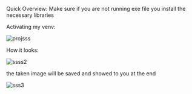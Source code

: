 Quick Overview:
Make sure if you are not running exe file you install the necessary libraries

Activating my venv:

![projsss](https://github.com/911abhishek/Screenshotapp/assets/138745734/daabd4c3-3281-43ec-821c-150ca558658a)

How it looks:


![ssss2](https://github.com/911abhishek/Screenshotapp/assets/138745734/6f5716d3-a564-4e0b-94e6-b24462675427)


the taken image will be saved and showed to you at the end


![sss3](https://github.com/911abhishek/Screenshotapp/assets/138745734/7de91a49-669b-4118-9fe9-66f94500b3e0)
